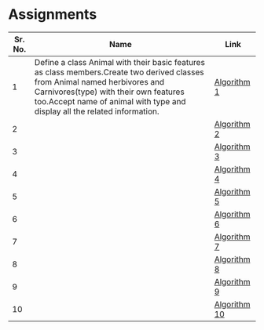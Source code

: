 # Assignments
| Sr. No. | Name                                                      | Link                                                                       |
| ------- | --------------------------------------------------------- | -------------------------------------------------------------------------- |
| 1       |   Define a class Animal with their basic features as class members.Create two derived classes from Animal named herbivores and Carnivores(type) with their own features too.Accept name of animal with type and display all the related information.                                                        | [Algorithm 1]()                                                            |
| 2       |                                                           | [Algorithm 2](/Assignments/Assignment1.cpp)                      |
| 3       |                                                           | [Algorithm 3](/FY/DSA/Linked%20List/addInBetween.md)                       |
| 4       |                                                           | [Algorithm 4](/FY/DSA/Linked%20List/addAtEnd.md)                           |
| 5       |                                                           | [Algorithm 5](/FY/DSA/Linked%20List/traverseList.md)                       |
| 6       |                                                           | [Algorithm 6](/FY/DSA/Linked%20List/deleteElementAtBegining.md)            |
| 7       |              | [Algorithm 7](/FY/DSA/Linked%20List/deleteElementInBetween.md)             |
| 8       |                       | [Algorithm 8](/FY/DSA/Linked%20List/deleteElementAtEnd.md)                 |
| 9       |                                        | [Algorithm 9](/FY/DSA/Linked%20List/reverseList.md)                        |
| 10      |                               | [Algorithm 10](/FY/PleaseContribute.md)                                    |
